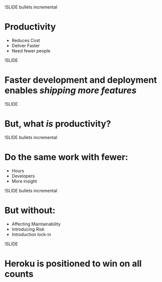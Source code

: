!SLIDE bullets incremental
# Productivity
* Reduces Cost
* Deliver Faster
* Need fewer people

!SLIDE
# Faster development and deployment enables *shipping more features*

!SLIDE 
# But, what *is* productivity?

!SLIDE bullets incremental
# Do the same work with fewer:
* Hours
* Developers
* More insight

!SLIDE bullets incremental
# But without:
* Affecting Maintainability
* Introducing Risk
* Introduction lock-in

!SLIDE
# Heroku is positioned to win on all counts
